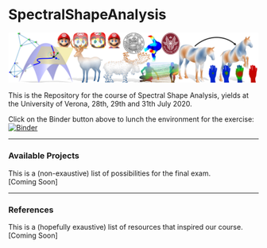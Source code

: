 # SpectralShapeAnalysis

![alt text](teaser4.png)


This is the Repository for the course of Spectral Shape Analysis, yields at the University of Verona, 28th, 29th and 31th July 2020.

Click on the Binder button above to lunch the environment for the exercise: [![Binder](https://mybinder.org/badge_logo.svg)](https://mybinder.org/v2/gh/riccardomarin/SpectralShapeAnalysis/master)


---

### Available Projects
This is a (non-exaustive) list of possibilities for the final exam. \
[Coming Soon]

---

### References
This is a (hopefully exaustive) list of resources that inspired our course.\
[Coming Soon]
